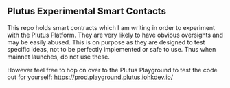 
Plutus Experimental Smart Contacts
-----------------------------------

This repo holds smart contracts which I am writing in order to experiment with the Plutus Platform. They are very likely to have obvious oversights and may be easily abused. This is on purpose as they are designed to test specific ideas, not to be perfectly implemented or safe to use. Thus when mainnet launches, do not use these.

However feel free to hop on over to the Plutus Playground to test the code out for yourself: https://prod.playground.plutus.iohkdev.io/
